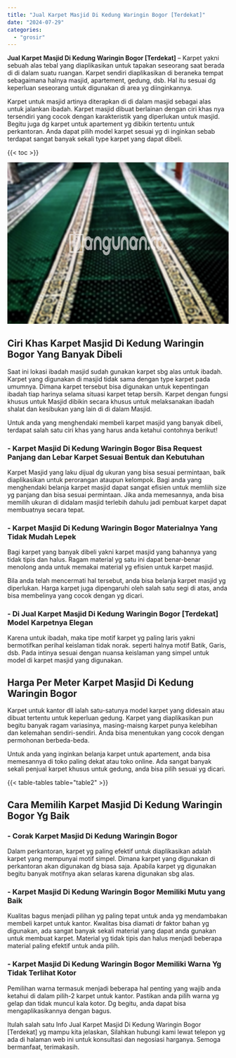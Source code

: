 ```yaml
---
title: "Jual Karpet Masjid Di Kedung Waringin Bogor [Terdekat]"
date: "2024-07-29"
categories: 
  - "grosir"
---
```


**Jual Karpet Masjid Di Kedung Waringin Bogor \[Terdekat\]** – Karpet yakni sebuah alas tebal yang diaplikasikan untuk tapakan seseorang saat berada di di dalam suatu ruangan. Karpet sendiri diaplikasikan di beraneka tempat sebagaimana halnya masjid, apartement, gedung, dsb. Hal itu sesuai dg keperluan seseorang untuk digunakan di area yg diinginkannya.

Karpet untuk masjid artinya diterapkan di di dalam masjid sebagai alas untuk jalankan ibadah. Karpet masjid dibuat berlainan dengan ciri khas nya tersendiri yang cocok dengan karakteristik yang diperlukan untuk masjid. Begitu juga dg karpet untuk apartement yg dibikin tertentu untuk perkantoran. Anda dapat pilih model karpet sesuai yg di inginkan sebab terdapat sangat banyak sekali type karpet yang dapat dibeli.

{{< toc >}}

![Jual Karpet Masjid Di Kedung Waringin Bogor [Terdekat]](/images/grosir-karpet-murah-54.png)

## Ciri Khas Karpet Masjid Di Kedung Waringin Bogor Yang Banyak Dibeli

Saat ini lokasi ibadah masjid sudah gunakan karpet sbg alas untuk ibadah. Karpet yang digunakan di masjid tidak sama dengan type karpet pada umumnya. Dimana karpet tersebut bisa digunakan untuk kepentingan ibadah tiap harinya selama situasi karpet tetap bersih. Karpet dengan fungsi khusus untuk Masjid dibikin secara khusus untuk melaksanakan ibadah shalat dan kesibukan yang lain di di dalam Masjid.

Untuk anda yang menghendaki membeli karpet masjid yang banyak dibeli, terdapat salah satu ciri khas yang harus anda ketahui contohnya berikut!

### \- Karpet Masjid Di Kedung Waringin Bogor Bisa Request Panjang dan Lebar Karpet Sesuai Bentuk dan Kebutuhan

Karpet Masjid yang laku dijual dg ukuran yang bisa sesuai permintaan, baik diaplikasikan untuk perorangan ataupun kelompok. Bagi anda yang menghendaki belanja karpet masjid dapat sangat efisien untuk memliih size yg panjang dan bisa sesuai permintaan. Jika anda memesannya, anda bisa memilih ukuran di didalam masjid terlebih dahulu jadi pembuat karpet dapat membuatnya secara tepat.

### \- Karpet Masjid Di Kedung Waringin Bogor Materialnya Yang Tidak Mudah Lepek

Bagi karpet yang banyak dibeli yakni karpet masjid yang bahannya yang tidak tipis dan halus. Ragam material yg satu ini dapat benar-benar menolong anda untuk memakai material yg efisien untuk karpet masjid.

Bila anda telah mencermati hal tersebut, anda bisa belanja karpet masjid yg diperlukan. Harga karpet juga dipengaruhi oleh salah satu segi di atas, anda bisa membelinya yang cocok dengan yg dicari.

### \- Di Jual Karpet Masjid Di Kedung Waringin Bogor \[Terdekat\] Model Karpetnya Elegan

Karena untuk ibadah, maka tipe motif karpet yg paling laris yakni bermotifkan perihal keislaman tidak norak. seperti halnya motif Batik, Garis, dsb. Pada intinya sesuai dengan nuansa keislaman yang simpel untuk model di karpet masjid yang digunakan.

## Harga Per Meter Karpet Masjid Di Kedung Waringin Bogor

Karpet untuk kantor dll ialah satu-satunya model karpet yang didesain atau dibuat tertentu untuk keperluan gedung. Karpet yang diaplikasikan pun begitu banyak ragam variasinya, masing-maisng karpet punya kelebihan dan kelemahan sendiri-sendiri. Anda bisa menentukan yang cocok dengan permohonan berbeda-beda.

Untuk anda yang inginkan belanja karpet untuk apartement, anda bisa memesannya di toko paling dekat atau toko online. Ada sangat banyak sekali penjual karpet khusus untuk gedung, anda bisa pilih sesuai yg dicari.

{{< table-tables table="table2" >}}

## Cara Memilih Karpet Masjid Di Kedung Waringin Bogor Yg Baik

### \- Corak Karpet Masjid Di Kedung Waringin Bogor

Dalam perkantoran, karpet yg paling efektif untuk diaplikasikan adalah karpet yang mempunyai motif simpel. Dimana karpet yang digunakan di perkantoran akan digunakan dg biasa saja. Apabila karpet yg digunakan begitu banyak motifnya akan selaras karena digunakan sbg alas.

### \- Karpet Masjid Di Kedung Waringin Bogor Memiliki Mutu yang Baik

Kualitas bagus menjadi pilihan yg paling tepat untuk anda yg mendambakan membeli karpet untuk kantor. Kwalitas bisa diamati dr faktor bahan yg digunakan, ada sangat banyak sekali material yang dapat anda gunakan untuk membuat karpet. Material yg tidak tipis dan halus menjadi beberapa material paling efektif untuk anda pilih.

### \- Karpet Masjid Di Kedung Waringin Bogor Memiliki Warna Yg Tidak Terlihat Kotor

Pemilihan warna termasuk menjadi beberapa hal penting yang wajib anda ketahui di dalam pilih-2 karpet untuk kantor. Pastikan anda pilih warna yg gelap dan tidak muncul kala kotor. Dg begitu, anda dapat bisa mengaplikasikannya dengan bagus.

Itulah salah satu Info Jual Karpet Masjid Di Kedung Waringin Bogor \[Terdekat\] yg mampu kita jelaskan, Silahkan hubungi kami lewat telepon yg ada di halaman web ini untuk konsultasi dan negosiasi harganya. Semoga bermanfaat, terimakasih.
